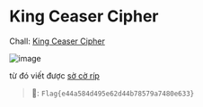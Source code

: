 # King Ceaser Cipher
Chall: [King Ceaser Cipher](https://ctf.viblo.asia/puzzles/king-ceaser-cipher-ulsflumw4zr)



![image](https://github.com/1Nhihi/nhap/assets/127366803/8580f25b-451e-43c2-a625-1aa4e284df8e)

từ đó viết được [sờ cờ ríp](./script.py)
>🚩: `Flag{e44a584d495e62d44b78579a7480e633}`